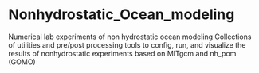 # Nonhydrostatic_Ocean_modeling
Numerical lab experiments of non hydrostatic ocean modeling
Collections of utilities and pre/post processing tools to config, run, and visualize the results of nonhydrostatic experiments
based on MITgcm and nh_pom (GOMO) 
